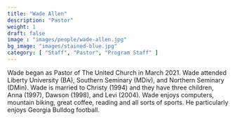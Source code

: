 ```yaml
---
title: "Wade Allen"
description: "Pastor"
weight: 1
draft: false
image : "images/people/wade-allen.jpg"
bg_image: "images/stained-blue.jpg"
category: [ "Staff", "Pastor", "Program Staff" ]
---
```


Wade began as Pastor of The United Church in March 2021. Wade attended Liberty University (BA), Southern Seminary (MDiv), and Northern Seminary (DMin). Wade is married to Christy (1994) and they have three children, Anna (1997), Dawson (1998), and Levi (2004). Wade enjoys computers, mountain biking, great coffee, reading and all sorts of sports. He particularly enjoys Georgia Bulldog football.

